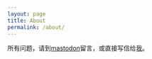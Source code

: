 ```yaml
---
layout: page
title: About
permalink: /about/
---
```


所有问题，请到[mastodon](https://mastodon.social/@txnhk82j)留言，或直接写信给[我](mailto:txnhk82j@protonmail.com)。
